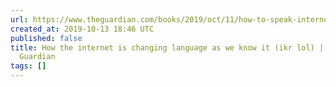 ```yaml
---
url: https://www.theguardian.com/books/2019/oct/11/how-to-speak-internet-online-writing-richard-godwin
created_at: 2019-10-13 18:46 UTC
published: false
title: How the internet is changing language as we know it (ikr lol) | Books | The
  Guardian
tags: []
---
```



